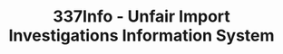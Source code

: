 ---
layout: default
bigquery: https://console.cloud.google.com/bigquery?p=patents-public-data&d=usitc_investigations&page=dataset&project=sheets-management-319211
citation: US International Trade Commission 337Info Unfair Import Investigations Information
  System
contributors: US International Trade Comission
cost: None
description: US International Trade Commission 337Info Unfair Import Investigations
  Information System contains data on investigations done under Section 337. Section
  337 declares the infringement of certain statutory intellectual property rights
  and other forms of unfair competition in import trade to be unlawful practices.
  Most Section 337 investigations involve allegations of patent or registered trademark
  infringement.
documentation: FAQ and tutorial available on the site
last_edit: 04/13/2022, 10:46:56
location: https://pubapps2.usitc.gov/337external/
maintained_by: US International Trade Comission
schema_fields:
- cafcAppeals
- dateCreated
- investigationNo
- docketNo
- finalDetNoViolation
- scheduledEndDateEvidHear
- investigationTermDate
- lastUpdated
- markmanHearing
- id
- ouiiParticipation
- issueDateOtherNonFinal
- currentStatus
- startDateMarkmanHearing
- ouiiAttorney
- htsNumbers
- teoIdDueDate
- dateComplaintFiled
- title
- actualStartDateEvidHear
- currentActiveALJ
- gcAttorney
- teoProceedingInvolved
- finalIdOnViolationDue
- teoReliefGranted
- targetDate
- copyrightNumbers
- scheduledStartDateEvidHear
- respondent
- dateOfPublicationFrNotice
- patentNumbers
- invUnfairAct
- complainant
- finalDetViolation
- patentNumber
- publication_number
- endDateMarkmanHearing
- finalIdOnViolationIssue
- internalRemand
- trademarkNumbers
- investigationType
- teoIdIssueDate
- actualEndDateEvidHear
- aljAssigned
shortname: unfair_import_investigations
tags:
- import
- legal
- trade
timeframe: 2008-2021 (prior to 2008 downloadable as a JSON file)
title: 337Info - Unfair Import Investigations Information System
uuid: 2721f5ec-e599-4890-9265-9706719fc71e
---